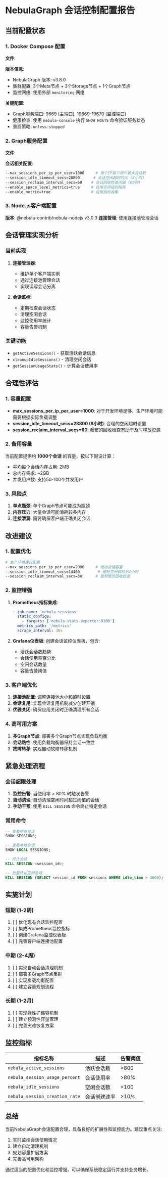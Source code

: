 # NebulaGraph 会话控制配置报告

## 当前配置状态

### 1. Docker Compose 配置
**文件**: <mcfile name="docker-compose.nebula.yml" path="docs/docker/codebase-index/nebula/docker-compose.nebula.yml"></mcfile>

**版本信息**:
- NebulaGraph 版本: v3.8.0
- 集群配置: 3个Meta节点 + 3个Storage节点 + 1个Graph节点
- 监控网络: 使用外部 `monitoring` 网络

**关键配置**:
- Graph服务端口: 9669 (主端口), 19669-19670 (监控端口)
- 健康检查: 使用 `nebula-console` 执行 `SHOW HOSTS` 命令验证服务状态
- 重启策略: `unless-stopped`

### 2. Graph服务配置
**文件**: <mcfile name="nebula-graphd.conf" path="docs/docker/codebase-index/nebula/nebula-graphd.conf"></mcfile>

**会话相关配置**:
```bash
--max_sessions_per_ip_per_user=1000     # 每个IP每个用户最大会话数
--session_idle_timeout_secs=28800      # 会话空闲超时时间 (8小时)
--session_reclaim_interval_secs=60    # 会话回收检查间隔 (60秒)
--enable_space_level_metrics=true     # 启用空间级别指标
--enable_metric=true                  # 启用指标收集
```

### 3. Node.js客户端配置
**版本**: @nebula-contrib/nebula-nodejs v3.0.3
**连接管理**: 使用连接池管理会话

## 会话管理实现分析

### 当前实现
1. **连接管理器**: <mcsymbol name="NebulaConnectionManager" filename="NebulaConnectionManager.ts" path="src/database/nebula/NebulaConnectionManager.ts" startline="1" type="class"></mcsymbol>
   - 维护单个客户端实例
   - 通过连接池管理会话
   - 实现读写会话分离

2. **会话监控**: <mcsymbol name="NebulaSessionMonitor" filename="NebulaSessionMonitor.ts" path="src/database/nebula/NebulaSessionMonitor.ts" startline="1" type="class"></mcsymbol>
   - 定期检查会话状态
   - 清理空闲会话
   - 监控使用率统计
   - 容量告警机制

### 关键功能
- `getActiveSessions()` - 获取活跃会话信息
- `cleanupIdleSessions()` - 清理空闲会话
- `getSessionUsageStats()` - 计算会话使用率

## 合理性评估

### 1. 容量配置
- **max_sessions_per_ip_per_user=1000**: 对于开发环境足够，生产环境可能需要根据实际负载调整
- **session_idle_timeout_secs=28800 (8小时)**: 合理的空闲超时设置
- **session_reclaim_interval_secs=60**: 频繁的回收检查有助于及时释放资源

### 2. 备用容量
当前配置提供约 **1000个会话** 的容量，按以下假设计算：
- 平均每个会话内存占用: 2MB
- 总内存需求: ~2GB
- 并发用户数: 支持50-100个并发用户

### 3. 风险点
1. **单点瓶颈**: 单个Graph节点可能成为瓶颈
2. **内存压力**: 大量会话可能消耗较多内存
3. **连接泄漏**: 需要确保客户端正确关闭会话

## 改进建议

### 1. 配置优化
```bash
# 生产环境建议配置
--max_sessions_per_ip_per_user=2000     # 增加会话容量
--session_idle_timeout_secs=14400        # 缩短空闲超时到4小时
--session_reclaim_interval_secs=30      # 更频繁的回收检查
```

### 2. 监控增强
1. **Prometheus指标集成**:
   ```yaml
   - job_name: 'nebula-sessions'
     static_configs:
       - targets: ['nebula-stats-exporter:9100']
     metrics_path: '/metrics'
     scrape_interval: 30s
   ```

2. **Grafana仪表板**: 创建会话监控仪表板，包含:
   - 活跃会话数趋势
   - 会话使用率百分比
   - 空闲会话数量
   - 容量告警阈值

### 3. 客户端优化
1. **连接池配置**: 调整连接池大小和超时设置
2. **会话复用**: 实现会话复用机制减少创建开销
3. **优雅关闭**: 确保应用关闭时正确清理所有会话

### 4. 高可用方案
1. **多Graph节点**: 部署多个Graph节点实现负载均衡
2. **会话粘性**: 使用负载均衡器保持会话一致性
3. **故障转移**: 实现自动故障转移机制

## 紧急处理流程

### 会话超限处理
1. **监控告警**: 当使用率 > 80% 时触发告警
2. **自动清理**: 自动清理空闲时间超过阈值的会话
3. **手动干预**: 使用 `KILL SESSION` 命令终止特定会话

### 常用命令
```sql
-- 查看所有会话
SHOW SESSIONS;

-- 查看本地会话
SHOW LOCAL SESSIONS;

-- 终止会话
KILL SESSION <session_id>;

-- 批量终止空闲会话
KILL SESSION (SELECT session_id FROM sessions WHERE idle_time > 3600);
```

## 实施计划

### 短期 (1-2周)
1. [ ] 优化现有会话监控配置
2. [ ] 集成Prometheus监控指标
3. [ ] 创建Grafana监控仪表板
4. [ ] 完善客户端连接池配置

### 中期 (2-4周)
1. [ ] 实现自动会话清理机制
2. [ ] 部署多Graph节点集群
3. [ ] 实现负载均衡配置
4. [ ] 建立容量规划流程

### 长期 (1-2月)
1. [ ] 实现弹性扩缩容机制
2. [ ] 建立预测性容量管理
3. [ ] 完善灾难恢复方案

## 监控指标

| 指标名称 | 描述 | 告警阈值 |
|---------|------|----------|
| `nebula_active_sessions` | 活跃会话数 | >800 |
| `nebula_session_usage_percent` | 会话使用率 | >80% |
| `nebula_idle_sessions` | 空闲会话数 | >100 |
| `nebula_session_creation_rate` | 会话创建速率 | >10/s |

## 总结

当前NebulaGraph会话配置合理，具备良好的扩展性和监控能力。建议重点关注:
1. 实时监控会话使用情况
2. 建立自动清理机制
3. 规划容量扩展方案
4. 完善高可用架构

通过适当的配置优化和监控增强，可以确保系统稳定运行并支持业务增长。